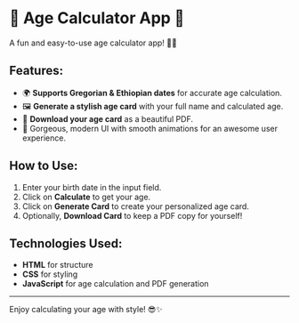 # 🎉 Age Calculator App 🎉

A fun and easy-to-use age calculator app! 🎨✨

## Features:
- 🌍 **Supports Gregorian & Ethiopian dates** for accurate age calculation.
- 🖼️ **Generate a stylish age card** with your full name and calculated age.
- 💾 **Download your age card** as a beautiful PDF.
- 💫 Gorgeous, modern UI with smooth animations for an awesome user experience.

## How to Use:
1. Enter your birth date in the input field. 
2. Click on **Calculate** to get your age.
3. Click on **Generate Card** to create your personalized age card.
4. Optionally, **Download Card** to keep a PDF copy for yourself!

## Technologies Used:
- **HTML** for structure
- **CSS** for styling
- **JavaScript** for age calculation and PDF generation



---

Enjoy calculating your age with style! 😎✨
